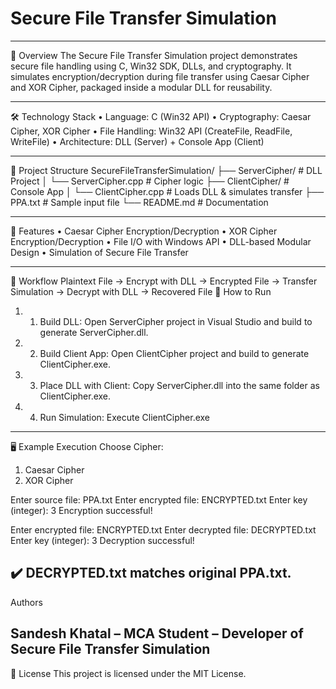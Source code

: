 # Secure File Transfer Simulation

--------------------------------------------------------------------------------------------------------------------------------------------------------------------

📌 Overview
The Secure File Transfer Simulation project demonstrates secure file handling using C, Win32 SDK, DLLs, and cryptography. It simulates encryption/decryption during file transfer using Caesar Cipher and XOR Cipher, packaged inside a modular DLL for reusability.

--------------------------------------------------------------------------------------------------------------------------------------------------------------------

🛠️ Technology Stack
•	Language: C (Win32 API)
•	Cryptography: Caesar Cipher, XOR Cipher
•	File Handling: Win32 API (CreateFile, ReadFile, WriteFile)
•	Architecture: DLL (Server) + Console App (Client)

--------------------------------------------------------------------------------------------------------------------------------------------------------------------

📂 Project Structure
SecureFileTransferSimulation/
├── ServerCipher/          # DLL Project
│   └── ServerCipher.cpp   # Cipher logic
├── ClientCipher/          # Console App
│   └── ClientCipher.cpp   # Loads DLL & simulates transfer
├── PPA.txt                # Sample input file
└── README.md              # Documentation

--------------------------------------------------------------------------------------------------------------------------------------------------------------------

🔑 Features
•	Caesar Cipher Encryption/Decryption
•	XOR Cipher Encryption/Decryption
•	File I/O with Windows API
•	DLL-based Modular Design
•	Simulation of Secure File Transfer

--------------------------------------------------------------------------------------------------------------------------------------------------------------------

🔄 Workflow
Plaintext File → Encrypt with DLL → Encrypted File → Transfer Simulation → Decrypt with DLL → Recovered File
🚀 How to Run
1.	1. Build DLL: Open ServerCipher project in Visual Studio and build to generate ServerCipher.dll.
2.	2. Build Client App: Open ClientCipher project and build to generate ClientCipher.exe.
3.	3. Place DLL with Client: Copy ServerCipher.dll into the same folder as ClientCipher.exe.
4.	4. Run Simulation: Execute ClientCipher.exe

--------------------------------------------------------------------------------------------------------------------------------------------------------------------

🖥️ Example Execution
Choose Cipher:
1. Caesar Cipher
2. XOR Cipher

Enter source file: PPA.txt
Enter encrypted file: ENCRYPTED.txt
Enter key (integer): 3
Encryption successful!

Enter encrypted file: ENCRYPTED.txt
Enter decrypted file: DECRYPTED.txt
Enter key (integer): 3
Decryption successful!

✔️ DECRYPTED.txt matches original PPA.txt.
------------------------------------------------------------------------------------------------------------------------------------------------------------------- 

Authors

Sandesh Khatal – MCA Student – Developer of Secure File Transfer Simulation
--------------------------------------------------------------------------------------------------------------------------------------------------------------------
📄 License
This project is licensed under the MIT License.
